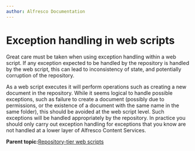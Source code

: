 ```yaml
---
author: Alfresco Documentation
---
```


# Exception handling in web scripts

Great care must be taken when using exception handling within a web script. If any exception expected to be handled by the repository is handled by the web script, this can lead to inconsistency of state, and potentially corruption of the repository.

As a web script executes it will perform operations such as creating a new document in the repository. While it seems logical to handle possible exceptions, such as failure to create a document \(possibly due to permissions, or the existence of a document with the same name in the same folder\), this should be avoided at the web script level. Such exceptions will be handled appropriately by the repository. In practice you should only carry out exception handling for exceptions that you know are not handled at a lower layer of Alfresco Content Services.

**Parent topic:**[Repository-tier web scripts](../concepts/ws-overview.md)


